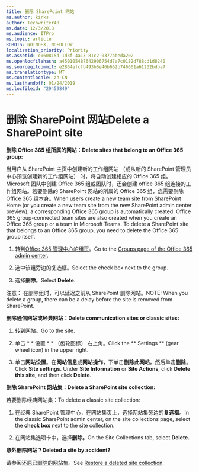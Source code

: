 ```yaml
---
title: 删除 SharePoint 网站
ms.author: kirks
author: Techwriter40
ms.date: 12/3/2018
ms.audience: ITPro
ms.topic: article
ROBOTS: NOINDEX, NOFOLLOW
localization_priority: Priority
ms.assetid: c060815d-1d3f-4a13-81c2-0377bbeda202
ms.openlocfilehash: a450105487642906754d7a7c0182d788cd1d8240
ms.sourcegitcommit: e2864efcfb493b6e46b662b746661a61232bdba7
ms.translationtype: MT
ms.contentlocale: zh-CN
ms.lasthandoff: 01/24/2019
ms.locfileid: "29459849"
---
```

# <a name="delete-a-sharepoint-site"></a><span data-ttu-id="87cf1-102">删除 SharePoint 网站</span><span class="sxs-lookup"><span data-stu-id="87cf1-102">Delete a SharePoint site</span></span>

 <span data-ttu-id="87cf1-103">**删除 Office 365 组所属的网站：**</span><span class="sxs-lookup"><span data-stu-id="87cf1-103">**Delete sites that belong to an Office 365 group:**</span></span>
  
<span data-ttu-id="87cf1-p101">当用户从 SharePoint 主页中创建新的工作组网站 （或从新的 SharePoint 管理员中心预览创建新的工作组网站） 时，将自动创建相应的 Office 365 组。Microsoft 团队中创建 Office 365 组或团队时，还会创建 office 365 组连接的工作组网站。若要删除的 SharePoint 网站的所属的 Office 365 组，您需要删除 Office 365 组本身。</span><span class="sxs-lookup"><span data-stu-id="87cf1-p101">When users create a new team site from SharePoint Home (or you create a new team site from the new SharePoint admin center preview), a corresponding Office 365 group is automatically created. Office 365 group-connected team sites are also created when you create an Office 365 group or a team in Microsoft Teams. To delete a SharePoint site that belongs to an Office 365 group, you need to delete the Office 365 group itself.</span></span> 
  
1. <span data-ttu-id="87cf1-107">转到[Office 365 管理中心的组页](https://portal.office.com/adminportal/home#/groups)。</span><span class="sxs-lookup"><span data-stu-id="87cf1-107">Go to the [Groups page of the Office 365 admin center](https://portal.office.com/adminportal/home#/groups).</span></span>
  
2. <span data-ttu-id="87cf1-108">选中该组旁边的复选框。</span><span class="sxs-lookup"><span data-stu-id="87cf1-108">Select the check box next to the group.</span></span>
  
3. <span data-ttu-id="87cf1-109">选择**删除**。</span><span class="sxs-lookup"><span data-stu-id="87cf1-109">Select **Delete**.</span></span> 
  
<span data-ttu-id="87cf1-110">注意： 在删除组时，可以延迟之前从 SharePoint 删除网站。</span><span class="sxs-lookup"><span data-stu-id="87cf1-110">NOTE: When you delete a group, there can be a delay before the site is removed from SharePoint.</span></span>
  
 <span data-ttu-id="87cf1-111">**删除通信网站或经典网站：**</span><span class="sxs-lookup"><span data-stu-id="87cf1-111">**Delete communication sites or classic sites:**</span></span>
  
1. <span data-ttu-id="87cf1-112">转到网站。</span><span class="sxs-lookup"><span data-stu-id="87cf1-112">Go to the site.</span></span>
  
2. <span data-ttu-id="87cf1-113">单击 \* \* 设置 \* \* （齿轮图标） 右上角。</span><span class="sxs-lookup"><span data-stu-id="87cf1-113">Click the \*\* Settings \*\* (gear wheel icon) in the upper right.</span></span> 
  
3. <span data-ttu-id="87cf1-p102">单击**网站设置**。在**网站信息**或**网站操作**，下单击**删除此网站**，然后单击**删除**。</span><span class="sxs-lookup"><span data-stu-id="87cf1-p102">Click **Site settings**. Under **Site Information** or **Site Actions**, click **Delete this site**, and then click **Delete**.</span></span> 
  
 <span data-ttu-id="87cf1-116">**删除 SharePoint 网站集：**</span><span class="sxs-lookup"><span data-stu-id="87cf1-116">**Delete a SharePoint site collection:**</span></span>
  
<span data-ttu-id="87cf1-117">若要删除经典网站集：</span><span class="sxs-lookup"><span data-stu-id="87cf1-117">To delete a classic site collection:</span></span>
  
1. <span data-ttu-id="87cf1-118">在经典 SharePoint 管理中心，在网站集页上，选择网站集旁边的**复选框**。</span><span class="sxs-lookup"><span data-stu-id="87cf1-118">In the classic SharePoint admin center, on the site collections page, select the **check box** next to the site collection.</span></span> 
  
2. <span data-ttu-id="87cf1-119">在网站集选项卡中，选择**删除。**</span><span class="sxs-lookup"><span data-stu-id="87cf1-119">On the Site Collections tab, select **Delete.**</span></span>
  
 <span data-ttu-id="87cf1-120">**意外删除网站？**</span><span class="sxs-lookup"><span data-stu-id="87cf1-120">**Deleted a site by accident?**</span></span>
  
<span data-ttu-id="87cf1-121">请参阅[还原已删除的网站集](https://go.microsoft.com/fwlink/?linkid=867660)。</span><span class="sxs-lookup"><span data-stu-id="87cf1-121">See [Restore a deleted site collection](https://go.microsoft.com/fwlink/?linkid=867660).</span></span>
  


